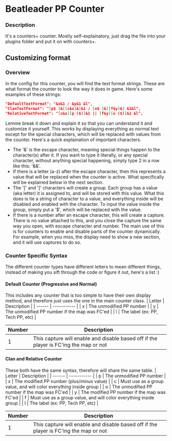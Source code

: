 # Beatleader PP Counter
### Description
It's a counters+ counter. Mostly self-explainatory, just drag the file into your plugins folder and put it on with counters+.
## Customizing format
### Overview
In the config for this counter, you will find the text format strings. These are what format the counter to look the way it does in game. Here's some examples of these strings:
```json
"DefaultTextFormat": "&x&1 / &y&1 &l",
"ClanTextFormat": "[p$ ]&[[c&x]&]&1 / [o$ ]&[[f&y]&] &1&l",
"RelativeTextFormat": "[c&x][p ($)]&1 || [f&y][o ($)]&1 &l",
```
Lemme break it down and explain it so that you can understand it and customize it yourself. This works by displaying everything as normal text except for the special characters, which will be replaced with values from the counter. 
Here's a quick explaination of important characters.
- The '&' is the escape character, meaning special things happen to the character(s) after it. If you want to type it literally, or any special character, without anything special happening, simply type 2 in a row like this: '&&'.
- If there is a letter (a-z) after the escape character, then this represents a value that will be replaced when the counter is active. What specifically will be explained below in the next section.
- The '[' and ']' characters will create a group. Each group has a value (aka letter) it is assigned to, and will be stored with this value. 
  What this does is tie a string of character to a value, and everything inside will be disabled and enabled with the character. To input the value inside the group, simply put a '$', which will be replaced with the value.
- If there is a number after an escape character, this will create a capture. There is no value attached to this, and you close the capture the same way you open, with escape character and number. 
  The main use of this is for counters to enable and disable parts of the counter dynamically. For example, when you miss, the display need to show a new section, and it will use captures to do so.

### Counter Specific Syntax 
The different counter types have different letters to mean different things, instead of making you sift through the code or figure it out, here's a list :)
#### Default Counter (Progressive and Normal)
This includes any counter that is too simple to have their own display method, and therefore just uses the one in the main counter class.
| Letter | Description |
| ------ | ----------- |
| x | The unmodified PP number |
| y | The unmodified PP number if the map was FC'ed |
| l | The label (ex: PP, Tech PP, etc) |

| Number | Description |
| ------ | ----------- |
| 1 | This capture will enable and disable based off if the player is FC'ing the map or not |
#### Clan and Relative Counter
These both have the same syntax, therefore will share the same table.
| Letter | Description |
| ------ | ----------- |
| p | The unmodified PP number |
| x | The modified PP number (plus/minus value) |
| c | Must use as a group value, and will color everything inside group |
| o | The unmodified PP number if the map was FC'ed |
| y | The modified PP number if the map was FC'ed |
| f | Must use as a group value, and will color everything inside group |
| l | The label (ex: PP, Tech PP, etc) |

| Number | Description |
| ------ | ----------- |
| 1 | This capture will enable and disable based off if the player is FC'ing the map or not |
